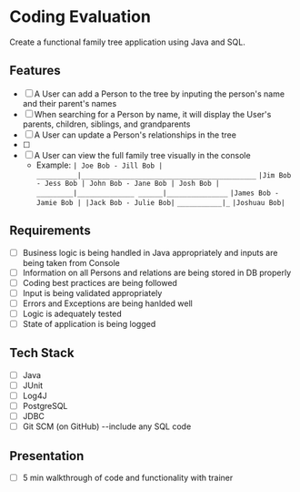 # Coding Evaluation

Create a functional family tree application using Java and SQL.



## Features

- [ ] A User can add a Person to the tree by inputing the person's name and their parent's names
- [ ] When searching for a Person by name, it will display the User's parents, children, siblings, and grandparents
- [ ] A User can update a Person's relationships in the tree 
- [ ] 
- [ ] A User can view the full family tree visually in the console
  - Example:
`| Joe Bob - Jill Bob |`
`__________|___________________________________________`
`|Jim Bob - Jess Bob | John Bob - Jane Bob | Josh Bob |`
`_________|______________ ______|_______________`
`|James Bob - Jamie Bob | |Jack Bob - Julie Bob|`
`___________|_`
`|Joshuau Bob|`

## Requirements
- [ ] Business logic is being handled in Java appropriately and inputs are being taken from Console
- [ ] Information on all Persons and relations are being stored in DB properly
- [ ] Coding best practices are being followed
- [ ] Input is being validated appropriately
- [ ] Errors and Exceptions are being hanlded well
- [ ] Logic is adequately tested
- [ ] State of application is being logged

## Tech Stack

- [ ] Java
- [ ] JUnit
- [ ] Log4J
- [ ] PostgreSQL
- [ ] JDBC
- [ ] Git SCM (on GitHub) --include any SQL code

## Presentation

- [ ] 5 min walkthrough of code and functionality with trainer
